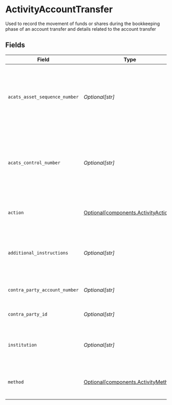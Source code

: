 # ActivityAccountTransfer

Used to record the movement of funds or shares during the bookkeeping phase of an account transfer and details related to the account transfer


## Fields

| Field                                                                                   | Type                                                                                    | Required                                                                                | Description                                                                             | Example                                                                                 |
| --------------------------------------------------------------------------------------- | --------------------------------------------------------------------------------------- | --------------------------------------------------------------------------------------- | --------------------------------------------------------------------------------------- | --------------------------------------------------------------------------------------- |
| `acats_asset_sequence_number`                                                           | *Optional[str]*                                                                         | :heavy_minus_sign:                                                                      | Sequence number assigned by the DTCC ACATS transfer system for each asset transferred   | 20240424178509                                                                          |
| `acats_control_number`                                                                  | *Optional[str]*                                                                         | :heavy_minus_sign:                                                                      | Unique Identifier generated by the NSCC ACATS when a transfer is initiated or submitted | 20240360002172                                                                          |
| `action`                                                                                | [Optional[components.ActivityAction]](../../models/components/activityaction.md)        | :heavy_minus_sign:                                                                      | Denotes whether the shares are incoming or outgoing                                     | INCOMING                                                                                |
| `additional_instructions`                                                               | *Optional[str]*                                                                         | :heavy_minus_sign:                                                                      | Free form text field containing additional information about a transaction              | Account Transfer instruction                                                            |
| `contra_party_account_number`                                                           | *Optional[str]*                                                                         | :heavy_minus_sign:                                                                      | Account number at the contra firm                                                       | DBtvTOGIqBu5Pmz9Y14laM6G5jWTACMvwCV22nLYteo                                             |
| `contra_party_id`                                                                       | *Optional[str]*                                                                         | :heavy_minus_sign:                                                                      | Contra party identifier                                                                 | 9999                                                                                    |
| `institution`                                                                           | *Optional[str]*                                                                         | :heavy_minus_sign:                                                                      | Contra party institution for the account transfer                                       | Schwab                                                                                  |
| `method`                                                                                | [Optional[components.ActivityMethod]](../../models/components/activitymethod.md)        | :heavy_minus_sign:                                                                      | The method used for the account transfer                                                | ACATS                                                                                   |